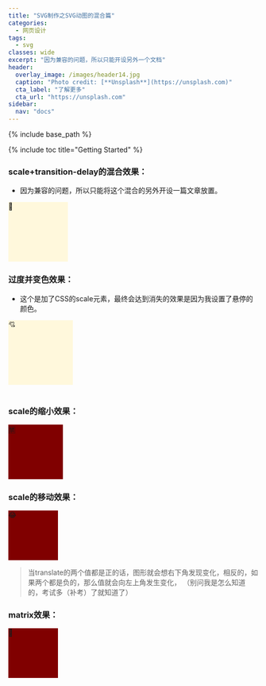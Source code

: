 ```yaml
---
title: "SVG制作之SVG动图的混合篇"
categories: 
  - 网页设计
tags:
  - svg
classes: wide
excerpt: "因为兼容的问题，所以只能开设另外一个文档"
header:
  overlay_image: /images/header14.jpg
  caption: "Photo credit: [**Unsplash**](https://unsplash.com)"
  cta_label: "了解更多"
  cta_url: "https://unsplash.com"
sidebar:
  nav: "docs"
---
```


{% include base_path %}

{% include toc title="Getting Started" %}

### scale+transition-delay的混合效果：
- 因为兼容的问题，所以只能将这个混合的另外开设一篇文章放置。

<head>
  <meta charset="UTF-8">
  <style>
    .demo1:hover {
    transform: scale(1.5);
  }
	.demo1 {
	    width: 120px;
	    height: 120px;
	    background-color: #FFF8DC;
	    transition: width 1s;
	}
	.demo1:hover {
	    width: 400px;
	}
  </style>
</head>

<body>
<div class="demo1" >🥗</div>
</body>


### 过度并变色效果：
- 这个是加了CSS的scale元素，最终会达到消失的效果是因为我设置了悬停的颜色。

<head>
  <meta charset="UTF-8">
  <style>
    .demo3 {
	    width: 130px;
        height: 130px;
        background-color: #FFF8DC;
        transition: width 2s linear,
                    height 2s linear,
                    background-color 2s 2s;
	}
	.demo3:hover {
	    width: 200px;
        height: 200px;
        background-color: #28505D;
	}
  </style>
</head>

<body>
<div class="demo3" >💘</div>
</body>
<br/>

### scale的缩小效果：

<head>
  <meta charset="UTF-8">
  <style>
    .demo {
	    width: 110px;
        height: 110px;
		transition: all 0.5S;
        background-color: #800000;
	}
	.demo:hover {
	  transform: scale(0.5); 
	}
  </style>
</head>

<body>
<div class="demo">🈲</div>
</body>


### scale的移动效果：

<head>
  <meta charset="UTF-8">
  <style>
    .translate {
	    width: 100px;
        height: 100px;
        background-color: #800000;
	}
	.translate:hover {
	  transform: translate(-40px, -40px); 
	}
  </style>
</head>

<body>
<div class="translate">😂</div>
</body>

 > 当translate的两个值都是正的话，图形就会想右下角发现变化，相反的，如果两个都是负的，那么值就会向左上角发生变化，
 （别问我是怎么知道的，考试多（补考）了就知道了）
 
### **matrix**效果：

<head>
  <meta charset="UTF-8">
  <style>
    .matrix {
	    width: 100px;
        height: 100px;
        background-color: #800000;
	}
	.matrix:hover {
	  transform: matrix(1.678,-0.256,1.522,2.333,-51.533,-1.989); 
	}
  </style>
</head>

<body>
<div class="matrix">🤣</div>
</body>
